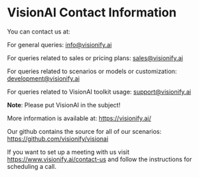 # VisionAI Contact Information

You can contact us at:

For general queries: <info@visionify.ai>

For queries related to sales or pricing plans: <sales@visionify.ai>

For queries related to scenarios or models or customization: <development@visionify.ai>

For queries related to VisionAI toolkit usage: <support@visionify.ai>

**Note**: Please put VisionAI in the subject!


More information is available at: <https://visionify.ai/>



Our github contains the source for all of our scenarios:
<https://github.com/visionify/visionai>

If you want to set up a meeting with us visit <https://www.visionify.ai/contact-us> and follow the instructions for scheduling a call.

